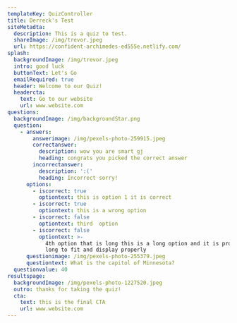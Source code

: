 ```yaml
---
templateKey: QuizController
title: Derreck's Test
siteMetadta:
  description: This is a quiz to test.
  shareImage: /img/trevor.jpeg
  url: https://confident-archimedes-ed555e.netlify.com/
splash:
  backgroundImage: /img/trevor.jpeg
  intro: good luck
  buttonText: Let's Go
  emailRequired: true
  header: Welcome to our Quiz!
  headercta:
    text: Go to our website
    url: www.website.com
questions:
  backgroundImage: /img/backgroundStar.png
  question:
    - answers:
        answerimage: /img/pexels-photo-259915.jpeg
        correctanswer:
          description: wow you are smart gj
          heading: congrats you picked the correct answer
        incorrectanswer:
          description: ':('
          heading: Incorrect sorry!
      options:
        - iscorrect: true
          optiontext: this is option 1 it is correct
        - iscorrect: true
          optiontext: this is a wrong option
        - iscorrect: false
          optiontext: third  option
        - iscorrect: false
          optiontext: >-
            4th option that is long this is a long option and it is probably too
            long to fit and display properly
      questionimage: /img/pexels-photo-255379.jpeg
      questiontext: What is the capitol of Minnesota?
  questionvalue: 40
resultspage:
  backgroundImage: /img/pexels-photo-1227520.jpeg
  outro: thanks for taking the quiz!
  cta:
    text: this is the final CTA
    url: www.website.com
---
```


